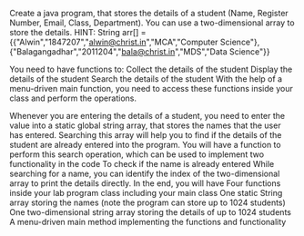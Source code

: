 Create a java program, that stores the details of a student (Name, Register Number, Email, Class, Department). You can use a two-dimensional array to store the details. HINT: String arr[] = {{"Alwin","1847207","alwin@christ.in","MCA","Computer Science"},{"Balagangadhar","2011204","bala@christ.in","MDS","Data Science"}}

You need to have functions to: Collect the details of the student Display the details of the student Search the details of the student With the help of a menu-driven main function, you need to access these functions inside your class and perform the operations.

Whenever you are entering the details of a student, you need to enter the value into a static global string array, that stores the names that the user has entered. Searching this array will help you to find if the details of the student are already entered into the program. You will have a function to perform this search operation, which can be used to implement two functionality in the code To check if the name is already entered While searching for a name, you can identify the index of the two-dimensional array to print the details directly. In the end, you will have Four functions inside your lab program class including your main class One static String array storing the names (note the program can store up to 1024 students) One two-dimensional string array storing the details of up to 1024 students A menu-driven main method implementing the functions and functionality